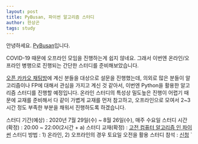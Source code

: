 ```yaml
---
layout: post
title: PyBusan, 파이썬 알고리즘 스터디
author: 한상곤
tags: study
---
```


안녕하세요. [PyBusan](mailto:pybusan@gmail.com)입니다. 

COVID-19 때문에 오프라인 모임을 진행하는게 쉽지 않네요. 그래서 이번엔 온라인/오프라인 병행으로 진행되는 간단한 스터디를 준비해보았습니다.

[오픈 카카오 채팅방](https://open.kakao.com/o/g6JQlVdb)에 계신 분들을 대상으로 설문을 진행했는데, 의외로 많은 분들이 알고리즘이나 FP에 대해서 관심을 가지고 계신 것 같아서, 이번엔 Python을 활용한 알고리즘 스터디를 진행할 예정입니다. 온라인 스터디의 특성상 밀도높은 진행이 어렵기 때문에 교재를 준비해서 다 같이 가볍게 교재를 먼저 참고하고, 오프라인으로 모여서 2~3시간 정도 부족한 부분을 채워서 진행하도록 하겠습니다.

스터디 기간(예상) : 2020년 7월 29일(수) ~ 8월 26일(수), 매주 수요일
스터디 시간(확정) : 20:00 ~ 22:00(2시간 + a)
스터디 교재(확정) : [고전 컴퓨터 알고리즘 인 파이썬](https://ridibooks.com/books/443000749?_s=search&_q=%ED%8C%8C%EC%9D%B4%EC%8D%AC+%EA%B3%A0%EC%A0%84)
스터디 방법 : 1) 온라인, 2) 오프라인의 경우 토요일 오전을 활용
스터디 참석 : [신청](#)
`

